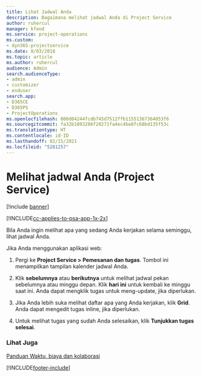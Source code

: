 ```yaml
---
title: Lihat Jadwal Anda
description: Bagaimana melihat jadwal Anda di Project Service
author: ruhercul
manager: kfend
ms.service: project-operations
ms.custom:
- dyn365-projectservice
ms.date: 8/03/2018
ms.topic: article
ms.author: ruhercul
audience: Admin
search.audienceType:
- admin
- customizer
- enduser
search.app:
- D365CE
- D365PS
- ProjectOperations
ms.openlocfilehash: 800d04244fcdb745d7512ffb11551367364053f6
ms.sourcegitcommit: fa32b1893286f20271fa4ec4be8fc68bd135f53c
ms.translationtype: HT
ms.contentlocale: id-ID
ms.lasthandoff: 02/15/2021
ms.locfileid: "5281257"
---
```

# <a name="view-your-schedule-project-service"></a>Melihat jadwal Anda (Project Service)

[!include [banner](../includes/psa-now-project-operations.md)]

[!INCLUDE[cc-applies-to-psa-app-1x-2x](../includes/cc-applies-to-psa-app-1x-2x.md)]

Bila Anda ingin melihat apa yang sedang Anda kerjakan selama seminggu, lihat jadwal Anda.  
  
 Jika Anda menggunakan aplikasi web:  
  
1.  Pergi ke **Project Service > Pemesanan dan tugas**. Tombol ini menampilkan tampilan kalender jadwal Anda.  
  
2.  Klik **sebelumnya** atau **berikutnya** untuk melihat jadwal pekan sebelumnya atau minggu depan. Klik **hari ini** untuk kembali ke minggu saat ini. Anda dapat mengklik tugas untuk meng-update, jika diperlukan.  
  
3.  Jika Anda lebih suka melihat daftar apa yang Anda kerjakan, klik **Grid**. Anda dapat mengedit tugas inline, jika diperlukan.  
  
4.  Untuk melihat tugas yang sudah Anda selesaikan, klik **Tunjukkan tugas selesai**.  
  
### <a name="see-also"></a>Lihat Juga  
 [Panduan Waktu, biaya dan kolaborasi](../psa/time-expense-collaboration-guide.md)


[!INCLUDE[footer-include](../includes/footer-banner.md)]